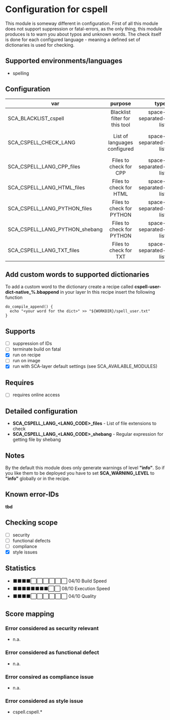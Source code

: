 # Configuration for cspell

This module is someway different in configuration.
First of all this module does not support suppression or fatal-errors, as the only thing, this module
produces is to warn you about typos and unknown words.
The check itself is done for each configured language - meaning a defined set of dictionaries is used for checking.

## Supported environments/languages

* spelling

## Configuration

| var | purpose | type | default |
| ------------- |:-------------:| -----:| -----:
| SCA_BLACKLIST_cspell | Blacklist filter for this tool | space-separated-list | "linux-*"
| SCA_CSPELL_CHECK_LANG | List of languages configured | space-separated-list | "CPP HTML PYTHON TXT"
| SCA_CSPELL_LANG_CPP_files | Files to check for CPP | space-separated-list | ".c .cpp .h .hpp"
| SCA_CSPELL_LANG_HTML_files | Files to check for HTML | space-separated-list | ".html .htm .js"
| SCA_CSPELL_LANG_PYTHON_files | Files to check for PYTHON | space-separated-list | ".py"
| SCA_CSPELL_LANG_PYTHON_shebang | Files to check for PYTHON | space-separated-list | ".*python"
| SCA_CSPELL_LANG_TXT_files | Files to check for TXT | space-separated-list | ".txt .md .rst"

## Add custom words to supported dictionaries

To add a custom word to the dictionary
create a recipe called **cspell-user-dict-native_%.bbappend** in your layer
In this recipe insert the following function

```bitbake
do_compile_append() {
  echo "<your word for the dict>" >> "${WORKDIR}/spell_user.txt"
}
```

## Supports

* [ ] suppression of IDs
* [ ] terminate build on fatal
* [x] run on recipe
* [ ] run on image
* [x] run with SCA-layer default settings (see SCA_AVAILABLE_MODULES)

## Requires

* [ ] requires online access

## Detailed configuration

* **SCA_CSPELL_LANG_\<LANG_CODE\>_files** - List of file extensions to check
* **SCA_CSPELL_LANG_\<LANG_CODE\>_shebang** - Regular expression for getting file by shebang

## Notes

By the default this module does only generate warnings of level **"info"**.
So if you like them to be deployed you have to set **SCA_WARNING_LEVEL** to __"info"__ globally or in the recipe.

## Known error-IDs

__tbd__

## Checking scope

* [ ] security
* [ ] functional defects
* [ ] compliance
* [x] style issues

## Statistics

* ⬛⬛⬛⬛⬜⬜⬜⬜⬜⬜ 04/10 Build Speed
* ⬛⬛⬛⬛⬛⬛⬛⬛⬜⬜ 08/10 Execution Speed
* ⬛⬛⬛⬛⬜⬜⬜⬜⬜⬜ 04/10 Quality

## Score mapping

### Error considered as security relevant

* n.a.

### Error considered as functional defect

* n.a.

### Error consired as compliance issue

* n.a.

### Error considered as style issue

* cspell.cspell.*

